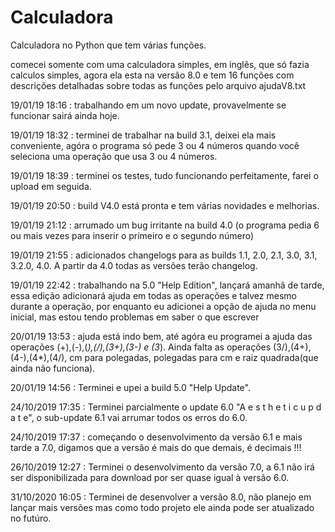 # Calculadora
Calculadora no Python que tem várias funções.

comecei somente com uma calculadora simples, em inglês, que só fazia calculos simples, agora ela esta na versão 8.0 e tem 16 funções com descrições detalhadas sobre todas as funções pelo arquivo ajudaV8.txt

19/01/19 18:16 : trabalhando em um novo update, provavelmente se funcionar sairá ainda hoje.

19/01/19 18:32 : terminei de trabalhar na build 3.1, deixei ela mais conveniente, agóra o programa só pede 3 ou 4 números quando você seleciona uma operação que usa 3 ou 4 números.

19/01/19 18:39 : terminei os testes, tudo funcionando perfeitamente, farei o upload em seguida.

19/01/19 20:50 : build V4.0 está pronta e tem várias novidades e melhorias.

19/01/19 21:12 : arrumado um bug irritante na build 4.0 (o programa pedia 6 ou mais vezes para inserir o primeiro e o segundo número)

19/01/19 21:55 : adicionados changelogs para as builds 1.1, 2.0, 2.1, 3.0, 3.1, 3.2.0, 4.0. A partir da 4.0 todas as versões terão changelog.

19/01/19 22:42 : trabalhando na 5.0 "Help Edition", lançará amanhã de tarde, essa edição adicionará ajuda em todas as operações e talvez mesmo durante a operação, por enquanto eu adicionei a opção de ajuda no menu inicial, mas estou tendo problemas em saber o que escrever   

20/01/19 13:53 : ajuda está indo bem, até agóra eu programei a ajuda das operações (+),(-),(*),(/),(3+),(3-) e (3*). Ainda falta as operações (3/),(4+),(4-),(4*),(4/), cm para polegadas, polegadas para cm e raiz quadrada(que ainda não funciona).

20/01/19 14:56 : Terminei e upei a build 5.0 "Help Update".

24/10/2019 17:35 : Terminei parcialmente o update 6.0 "A e s t h e t i c   u p d a t e", o sub-update 6.1 vai arrumar todos os erros do 6.0.

24/10/2019 17:37 : começando o desenvolvimento da versão 6.1 e mais tarde a 7.0, digamos que a versão é mais do que demais, é decimais !!!

26/10/2019 12:27 : Terminei o desenvolvimento da versão 7.0, a 6.1 não irá ser disponibilizada para download por ser quase igual à versão 6.0.

31/10/2020 16:05 : Terminei de desenvolver a versão 8.0, não planejo em lançar mais versões mas como todo projeto ele ainda pode ser atualizado no futúro.
